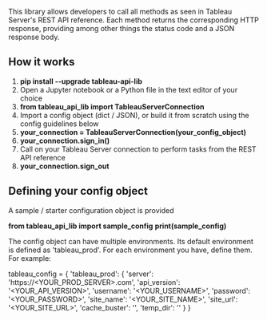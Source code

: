 This library allows developers to call all methods as seen in Tableau Server's REST API reference.
Each method returns the corresponding HTTP response, providing among other things the status code and a JSON response body.

## How it works

1. **pip install --upgrade tableau-api-lib**
2. Open a Jupyter notebook or a Python file in the text editor of your choice
3. **from tableau_api_lib import TableauServerConnection**
4. Import a config object (dict / JSON), or build it from scratch using the config guidelines below
5. **your_connection = TableauServerConnection(your_config_object)**
6. **your_connection.sign_in()**
7. Call on your Tableau Server connection to perform tasks from the REST API reference
8. **your_connection.sign_out**

## Defining your config object

A sample / starter configuration object is provided

**from tableau_api_lib import sample_config**
**print(sample_config)**

The config object can have multiple environments. Its default environment is defined as 'tableau_prod'.
For each environment you have, define them. For example:

tableau_config = {
  'tableau_prod': {
    'server': 'https://<YOUR_PROD_SERVER>.com',
    'api_version': '<YOUR_API_VERSION>',
    'username': '<YOUR_USERNAME>',
    'password': '<YOUR_PASSWORD>',
    'site_name': '<YOUR_SITE_NAME>',
    'site_url': '<YOUR_SITE_URL>',
    'cache_buster': '',
    'temp_dir': ''
    }
}

